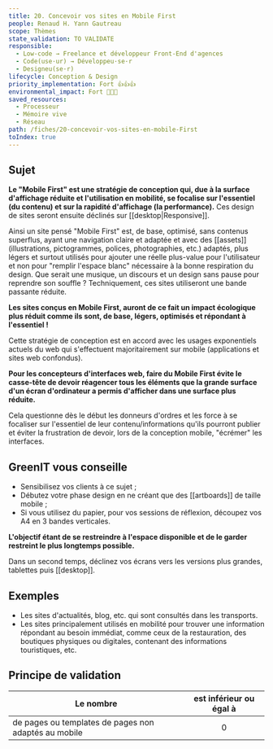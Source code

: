 ```yaml
---
title: 20. Concevoir vos sites en Mobile First
people: Renaud H. Yann Gautreau
scope: Thèmes
state_validation: TO VALIDATE
responsible:
  - Low-code → Freelance et développeur Front-End d'agences
  - Code(use·ur) → Développeu·se·r
  - Designeu(se·r)
lifecycle: Conception & Design
priority_implementation: Fort 👍👍👍
environmental_impact: Fort 🌱🌱🌱
saved_resources:
  - Processeur
  - Mémoire vive
  - Réseau
path: /fiches/20-concevoir-vos-sites-en-mobile-First
toIndex: true
---
```


## Sujet

**Le "Mobile First" est une stratégie de conception qui, due à la surface d'affichage réduite et l'utilisation en mobilité, se focalise sur l'essentiel (du contenu) et sur la rapidité d'affichage (la performance).** Ces design de sites seront ensuite déclinés sur [[desktop|Responsive]].

Ainsi un site pensé "Mobile First" est, de base, optimisé, sans contenus superflus, ayant une navigation claire et adaptée et avec des [[assets]] (illustrations, pictogrammes, polices, photographies, etc.) adaptés, plus légers et surtout utilisés pour ajouter une réelle plus-value pour l'utilisateur et non pour "remplir l'espace blanc" nécessaire à la bonne respiration du design. Que serait une musique, un discours et un design sans pause pour reprendre son souffle ?
Techniquement, ces sites utiliseront une bande passante réduite.

**Les sites conçus en Mobile First, auront de ce fait un impact écologique plus réduit comme ils sont, de base, légers, optimisés et répondant à l'essentiel !**

Cette stratégie de conception est en accord avec les usages exponentiels actuels du web qui s'effectuent majoritairement sur mobile (applications et sites web confondus).

**Pour les concepteurs d'interfaces web, faire du Mobile First évite le casse-tête de devoir réagencer tous les éléments que la grande surface d'un écran d'ordinateur a permis d'afficher dans une surface plus réduite.**

Cela questionne dès le début les donneurs d'ordres et les force à se focaliser sur l'essentiel de leur contenu/informations qu'ils pourront publier et éviter la frustration de devoir, lors de la conception mobile, "écrémer" les interfaces.

## GreenIT vous conseille

- Sensibilisez vos clients à ce sujet ;
- Débutez votre phase design en ne créant que des [[artboards]] de taille mobile ;
- Si vous utilisez du papier, pour vos sessions de réflexion, découpez vos A4 en 3 bandes verticales.

**L'objectif étant de se restreindre à l'espace disponible et de le garder restreint le plus longtemps possible.**

Dans un second temps, déclinez vos écrans vers les versions plus grandes, tablettes puis [[desktop]].

## Exemples

- Les sites d'actualités, blog, etc. qui sont consultés dans les transports.
- Les sites principalement utilisés en mobilité pour trouver une information répondant au besoin immédiat, comme ceux de la restauration, des boutiques physiques ou digitales, contenant des informations touristiques, etc.

## Principe de validation

| Le nombre                                       | est inférieur ou égal à |
| ---------------------------------------------------- | :---------------------: |
| de pages ou templates de pages non adaptés au mobile |            0            |
